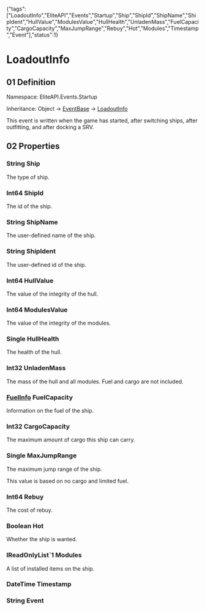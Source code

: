 {"tags":["LoadoutInfo","EliteAPI","Events","Startup","Ship","ShipId","ShipName","ShipIdent","HullValue","ModulesValue","HullHealth","UnladenMass","FuelCapacity","CargoCapacity","MaxJumpRange","Rebuy","Hot","Modules","Timestamp","Event"],"status":1}

# LoadoutInfo

## 01 Definition

Namespace: <span class='code'>EliteAPI.Events.Startup</span>

Inheritance: <span class='code'>Object</span> → <span class='code'>[EventBase](../../EliteAPI/Events/EventBase.html)</span> → <span class='code'>[LoadoutInfo](../../../EliteAPI/Events/Startup/LoadoutInfo.html)</span>



This event is written when the game has started, after switching ships, after outfitting, and after docking a SRV.



## 02 Properties

### <span class='code'>String</span> Ship



The type of ship.



### <span class='code'>Int64</span> ShipId



The id of the ship.



### <span class='code'>String</span> ShipName



The user-defined name of the ship.



### <span class='code'>String</span> ShipIdent



The user-defined id of the ship.



### <span class='code'>Int64</span> HullValue



The value of the integrity of the hull.



### <span class='code'>Int64</span> ModulesValue



The value of the integrity of the modules.



### <span class='code'>Single</span> HullHealth



The health of the hull.



### <span class='code'>Int32</span> UnladenMass



The mass of the hull and all modules. Fuel and cargo are not included.



### <span class='code'>[FuelInfo](../../../EliteAPI/Events/Startup/FuelInfo.html)</span> FuelCapacity



Information on the fuel of the ship.



### <span class='code'>Int32</span> CargoCapacity



The maximum amount of cargo this ship can carry.



### <span class='code'>Single</span> MaxJumpRange



The maximum jump range of the ship.





This value is based on no cargo and limited fuel.



### <span class='code'>Int64</span> Rebuy



The cost of rebuy.



### <span class='code'>Boolean</span> Hot



Whether the ship is wanted.



### <span class='code'>IReadOnlyList`1</span> Modules



A list of installed items on the ship.



### <span class='code'>DateTime</span> Timestamp

### <span class='code'>String</span> Event


